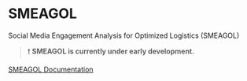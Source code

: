 # SMEAGOL

Social Media Engagement Analysis for Optimized Logistics (SMEAGOL)

> :exclamation: **SMEAGOL is currently under early development.**

[SMEAGOL Documentation](https://smeagol.readthedocs.io/en/latest/)
